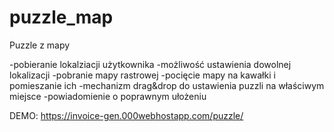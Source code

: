 # puzzle_map
Puzzle z mapy


-pobieranie lokalziacji użytkownika
-możliwość ustawienia dowolnej lokalizacji 
-pobranie mapy rastrowej
-pocięcie mapy na kawałki i pomieszanie ich
-mechanizm drag&drop do ustawienia puzzli na właściwym miejsce
-powiadomienie o poprawnym ułożeniu

DEMO: https://invoice-gen.000webhostapp.com/puzzle/

